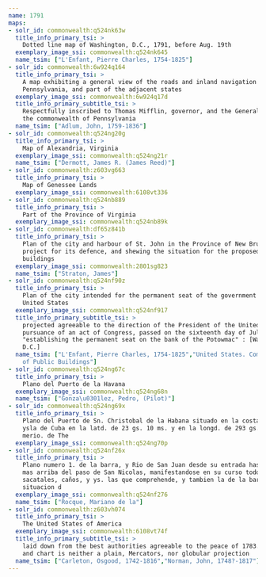 ```yaml
---
name: 1791
maps:
- solr_id: commonwealth:q524nk63w
  title_info_primary_tsi: > 
    Dotted line map of Washington, D.C., 1791, before Aug. 19th
  exemplary_image_ssi: commonwealth:q524nk645
  name_tsim: ["L'Enfant, Pierre Charles, 1754-1825"]
- solr_id: commonwealth:6w924q164
  title_info_primary_tsi: > 
    A map exhibiting a general view of the roads and inland navigation of
    Pennsylvania, and part of the adjacent states
  exemplary_image_ssi: commonwealth:6w924q17d
  title_info_primary_subtitle_tsi: > 
    Respectfully inscribed to Thomas Mifflin, governor, and the General Assembly of
    the commonwealth of Pennsylvania
  name_tsim: ["Adlum, John, 1759-1836"]
- solr_id: commonwealth:q524ng20g
  title_info_primary_tsi: > 
    Map of Alexandria, Virginia
  exemplary_image_ssi: commonwealth:q524ng21r
  name_tsim: ["Dermott, James R. (James Reed)"]
- solr_id: commonwealth:z603vg663
  title_info_primary_tsi: > 
    Map of Genessee Lands
  exemplary_image_ssi: commonwealth:6108vt336
- solr_id: commonwealth:q524nb889
  title_info_primary_tsi: > 
    Part of the Province of Virginia
  exemplary_image_ssi: commonwealth:q524nb89k
- solr_id: commonwealth:df65z841b
  title_info_primary_tsi: > 
    Plan of the city and harbour of St. John in the Province of New Brunswick with a
    project for its defence, and shewing the situation for the proposed ordnance
    buildings
  exemplary_image_ssi: commonwealth:2801sg823
  name_tsim: ["Straton, James"]
- solr_id: commonwealth:q524nf90z
  title_info_primary_tsi: > 
    Plan of the city intended for the permanent seat of the government of t[he]
    United States
  exemplary_image_ssi: commonwealth:q524nf917
  title_info_primary_subtitle_tsi: > 
    projected agreeable to the direction of the President of the United States, in
    pursuance of an act of Congress, passed on the sixteenth day of July, MDCCXC,
    "establishing the permanent seat on the bank of the Potowmac" : [Washington
    D.C.]
  name_tsim: ["L'Enfant, Pierre Charles, 1754-1825","United States. Commissioner
    of Public Buildings"]
- solr_id: commonwealth:q524ng67c
  title_info_primary_tsi: > 
    Plano del Puerto de la Havana
  exemplary_image_ssi: commonwealth:q524ng68n
  name_tsim: ["Gonza\u0301lez, Pedro, (Pilot)"]
- solr_id: commonwealth:q524ng69x
  title_info_primary_tsi: > 
    Plano del Puerto de Sn. Christobal de la Habana situado en la costa del N. de la
    ysla de Cuba en la latd. de 23 gs. 10 ms. y en la longd. de 293 gs. 43 ms. segun
    merio. de The
  exemplary_image_ssi: commonwealth:q524ng70p
- solr_id: commonwealth:q524nf26x
  title_info_primary_tsi: > 
    Plano numero 1. de la barra, y Rio de San Juan desde su entrada hasta dos millas
    mas arriba del paso de San Nicolas, manifestandose en su curso todos los baxos,
    sacatales, caños, y ys. las que comprehende, y tambien la de la barra chica,
    situacion d
  exemplary_image_ssi: commonwealth:q524nf276
  name_tsim: ["Rocque, Mariano de la"]
- solr_id: commonwealth:z603vh074
  title_info_primary_tsi: > 
    The United States of America
  exemplary_image_ssi: commonwealth:6108vt74f
  title_info_primary_subtitle_tsi: > 
    laid down from the best authorities agreeable to the peace of 1783. : This map
    and chart is neither a plain, Mercators, nor globular projection
  name_tsim: ["Carleton, Osgood, 1742-1816","Norman, John, 1748?-1817"]
---
```

